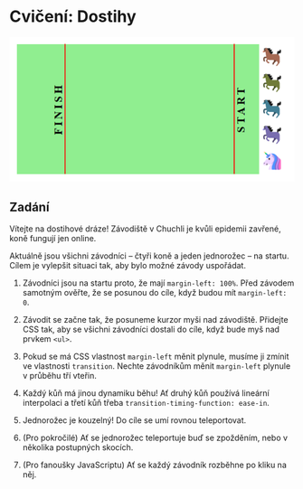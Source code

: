 # Cvičení: Dostihy

![dostihová dráha](podklady/draha.png)

## Zadání

Vítejte na dostihové dráze! Závodiště v Chuchli je kvůli epidemii zavřené, koně fungují jen online.

Aktuálně jsou všichni závodníci – čtyři koně a jeden jednorožec – na startu. Cílem je vylepšit situaci tak, aby bylo možné závody uspořádat.

1. Závodníci jsou na startu proto, že mají `margin-left: 100%`. Před závodem samotným ověřte, že se posunou do cíle, když budou mít `margin-left: 0`.

1. Závodit se začne tak, že posuneme kurzor myši nad závodiště. Přidejte CSS tak, aby se všichni závodníci dostali do cíle, když bude myš nad prvkem `<ul>`.

1. Pokud se má CSS vlastnost `margin-left` měnit plynule, musíme ji zmínit ve vlastnosti `transition`. Nechte závodníkům měnit `margin-left` plynule v průběhu tří vteřin.

1. Každý kůň má jinou dynamiku běhu! Ať druhý kůň používá lineární interpolaci a třetí kůň třeba `transition-timing-function: ease-in`.

1. Jednorožec je kouzelný! Do cíle se umí rovnou teleportovat.

1. (Pro pokročilé) Ať se jednorožec teleportuje buď se zpožděním, nebo v několika postupných skocích.

1. (Pro fanoušky JavaScriptu) Ať se každý závodník rozběhne po kliku na něj.
